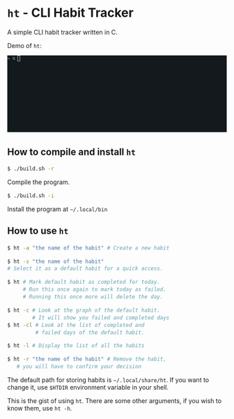 # `ht` - CLI Habit Tracker
A simple CLI habit tracker written in C. 

Demo of `ht`:

![htdemo](htdemo.gif)

## How to compile and install `ht`
```sh
$ ./build.sh -r 
```
Compile the program.

```sh
$ ./build.sh -i
```
Install the program at `~/.local/bin`


## How to use `ht`

```sh
$ ht -a "the name of the habit" # Create a new habit
```

```sh
$ ht -s "the name of the habit" 
# Select it as a default habit for a quick access.
```

```sh
$ ht # Mark default habit as completed for today.
     # Run this once again to mark today as failed.
     # Running this once more will delete the day.
```

```sh
$ ht -c # Look at the graph of the default habit.
        # It will show you failed and completed days
$ ht -cl # Look at the list of completed and
         # failed days of the default habit.
```

```sh
$ ht -l # Display the list of all the habits
```

```sh
$ ht -r "the name of the habit" # Remove the habit, 
   # you will have to confirm your decision
```

The default path for storing habits is `~/.local/share/ht`. If you want to change it, use `$HTDIR` environment variable in your shell.

This is the gist of using `ht`. There are some other arguments, if you wish to know them, use `ht -h`.

